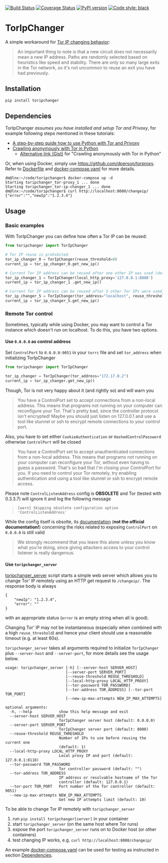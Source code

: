 [![Build Status](https://travis-ci.org/DusanMadar/TorIpChanger.svg?branch=master)](https://travis-ci.org/DusanMadar/TorIpChanger)
[![Coverage Status](https://coveralls.io/repos/github/DusanMadar/TorIpChanger/badge.svg?branch=master)](https://coveralls.io/github/DusanMadar/TorIpChanger?branch=master)
[![PyPI version](https://badge.fury.io/py/toripchanger.svg)](https://badge.fury.io/py/toripchanger)
[![Code style: black](https://img.shields.io/badge/code%20style-black-000000.svg)](https://github.com/ambv/black)


# TorIpChanger
A simple workaround for [Tor IP changing behavior](https://stem.torproject.org/faq.html#how-do-i-request-a-new-identity-from-tor):

> An important thing to note is that a new circuit does not necessarily mean a new IP address. Paths are randomly selected based on heuristics like speed and stability. There are only so many large exits in the Tor network, so it's not uncommon to reuse an exit you have had previously.

## Installation
```bash
pip install toripchanger
```


## Dependencies
TorIpChanger *assumes you have installed and setup Tor and Privoxy*, for example following steps mentioned in these tutorials:

* [A step-by-step guide how to use Python with Tor and Privoxy](https://gist.github.com/DusanMadar/8d11026b7ce0bce6a67f7dd87b999f6b)
* [Crawling anonymously with Tor in Python](http://sacharya.com/crawling-anonymously-with-tor-in-python/)
  * [Alternative link (Gist)](https://gist.github.com/KhepryQuixote/46cf4f3b999d7f658853) for "Crawling anonymously with Tor in Python"

Or, when using Docker, simply use https://github.com/dperson/torproxy. Refer to
[Dockerfile](Dockerfile) and [docker-compose.yaml](docker-compose.yaml) for more details.

```console
dm@lnx:~/code/toripchanger$ docker-compose up -d
Starting toripchanger_tor-proxy_1 ... done
Starting toripchanger_tor-ip-changer_1 ... done
dm@lnx:~/code/toripchanger$ curl http://localhost:8080/changeip/
{"error":"","newIp":"1.2.3.4"}
```


## Usage
### Basic examples
With TorIpChanger you can define how often a Tor IP can be reused:
```python
from toripchanger import TorIpChanger

# Tor IP reuse is prohibited.
tor_ip_changer_0 = TorIpChanger(reuse_threshold=0)
current_ip = tor_ip_changer_0.get_new_ip()

# Current Tor IP address can be reused after one other IP was used (default setting).
tor_ip_changer_1 = TorIpChanger(local_http_proxy='127.0.0.1:8888')
current_ip = tor_ip_changer_1 .get_new_ip()

# Current Tor IP address can be reused after 5 other Tor IPs were used.
tor_ip_changer_5 = TorIpChanger(tor_address="localhost", reuse_threshold=5)
current_ip = tor_ip_changer_5.get_new_ip()
```

### Remote Tor control
Sometimes, typically while using Docker, you may want to control a Tor instance
which doesn't run on localhost. To do this, you have two options.

#### Use `0.0.0.0` as control address
Set `ControlPort` to `0.0.0.0:9051` in your `torrc` file  and set `tor_address` when initializing TorIpChanger
```python
from toripchanger import TorIpChanger

tor_ip_changer = TorIpChanger(tor_address="172.17.0.2")
current_ip = tor_ip_changer.get_new_ip()
```

Though, Tor is not very happy about it (and rightly so) and will warn you
>You have a ControlPort set to accept connections from a non-local address. This means that programs not running on your computer can reconfigure your Tor. That's pretty bad, since the controller protocol isn't encrypted! Maybe you should just listen on 127.0.0.1 and use a tool like stunnel or ssh to encrypt remote connections to your control port.

Also, you have to set either `CookieAuthentication` or `HashedControlPassword` otherwise `ControlPort` will be closed
>You have a ControlPort set to accept unauthenticated connections from a non-local address. This means that programs not running on your computer can reconfigure your Tor, without even having to guess a password. That's so bad that I'm closing your ControlPort for you. If you need to control your Tor remotely, try enabling authentication and using a tool like stunnel or ssh to encrypt remote access.

Please note `ControlListenAddress` config is **OBSOLETE** and Tor (tested with 0.3.3.7) will ignore it and log the following message
> ```
> [warn] Skipping obsolete configuration option 'ControlListenAddress'
> ```

While the config itself is obsolte, its [documentation](https://people.torproject.org/~sysrqb/webwml/docs/tor-manual.html.en#ControlListenAddress) (**not the official documentation!**) concerning the risks related to exposing `ControlPort` on `0.0.0.0` is still valid
> We strongly recommend that you leave this alone unless you know what you’re doing, since giving attackers access to your control listener is really dangerous.

#### Use `toripchanger_server`
[toripchanger_server](scripts/toripchanger_server) script starts a simple web server which allows you to change Tor' IP remotely using an HTTP get request to `/changeip/`. The response body is always

```
{
    "newIp": "1.2.3.4",
    "error": ""
}
```
with an appropriate status (`error` is an empty string when all is good).

Changing Tor' IP may not be instantaneous (especially when combined with a high `reuse_threshold`) and hence your client should use a reasonable timeout (e.g. at least 60s).

`toripchanger_server` takes all arguments required to initialize `TorIpChanger` plus `--server-host` and `--server-port`, for more details see the usage below.

```
usage: toripchanger_server [-h] [--server-host SERVER_HOST]
                           [--server-port SERVER_PORT]
                           [--reuse-threshold REUSE_THRESHOLD]
                           [--local-http-proxy LOCAL_HTTP_PROXY]
                           [--tor-password TOR_PASSWORD]
                           [--tor-address TOR_ADDRESS] [--tor-port TOR_PORT]
                           [--new-ip-max-attempts NEW_IP_MAX_ATTEMPTS]

optional arguments:
  -h, --help            show this help message and exit
  --server-host SERVER_HOST
                        TorIpChanger server host (default: 0.0.0.0)
  --server-port SERVER_PORT
                        TorIpChanger server port (default: 8080)
  --reuse-threshold REUSE_THRESHOLD
                        Number of IPs to use before reusing the current one
                        (default: 1)
  --local-http-proxy LOCAL_HTTP_PROXY
                        Local proxy IP and port (default: 127.0.0.1:8118)
  --tor-password TOR_PASSWORD
                        Tor controller password (default: "")
  --tor-address TOR_ADDRESS
                        IP address or resolvable hostname of the Tor
                        controller (default: 127.0.0.1)
  --tor-port TOR_PORT   Port number of the Tor controller (default: 9051)
  --new-ip-max-attempts NEW_IP_MAX_ATTEMPTS
                        Get new IP attempts limit (default: 10)

```

To be able to change Tor IP remotely with `toripchanger_server`

  1. run `pip install toripchanger[server]` in your container
  2. start `toripchanger_server` (on the same host where Tor runs)
  3. expose the port `toripchanger_server` runs on to Docker host (or other containers)
  4. test changing IP works, e.g. `curl http://localhost:8080/changeip/`

An example [docker-compose.yaml](docker-compose.yaml) can be used for testing
as instructed in section [Dependencies](#dependencies).
